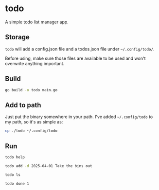# todo

A simple todo list manager app.

## Storage

`todo` will add a config.json file and a todos.json file under `~/.config/todo/`.

Before using, make sure those files are available to be used and won't overwrite anything important.

## Build

```sh
go build -o todo main.go
```

## Add to path

Just put the binary somewhere in your path.
I've added `~/.config/todo` to my path, so it's as simple as:

```sh
cp ./todo ~/.config/todo
```

## Run

```sh
todo help

todo add -d 2025-04-01 Take the bins out

todo ls

todo done 1
```
